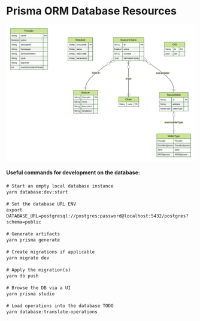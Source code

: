 # Prisma ORM Database Resources

![Kiku](ERD.svg)

#### Useful commands for development on the database:

```shell
# Start an empty local database instance
yarn database:dev:start

# Set the database URL ENV
export DATABASE_URL=postgresql://postgres:password@localhost:5432/postgres?schema=public

# Generate artifacts
yarn prisma generate

# Create migrations if applicable
yarn migrate dev

# Apply the migration(s)
yarn db push

# Browse the DB via a UI
yarn prisma studio

# Load operations into the database TODO
yarn database:translate-operations
```
